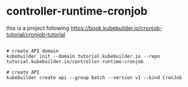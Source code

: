 # controller-runtime-cronjob

this is a project following https://book.kubebuilder.io/cronjob-tutorial/cronjob-tutorial

```

# create API domain
kubebuilder init --domain tutorial.kubebuilder.io --repo tutorial.kubebuilder.io/controller-runtime-cronjob

# create API
kubebuilder create api --group batch --version v1 --kind CronJob

```
